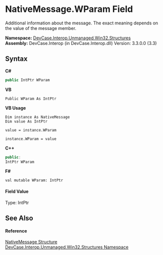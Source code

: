 # NativeMessage.WParam Field
 

Additional information about the message. The exact meaning depends on the value of the message member.

**Namespace:**&nbsp;<a href="N_DevCase_Interop_Unmanaged_Win32_Structures">DevCase.Interop.Unmanaged.Win32.Structures</a><br />**Assembly:**&nbsp;DevCase.Interop (in DevCase.Interop.dll) Version: 3.3.0.0 (3.3)

## Syntax

**C#**<br />
``` C#
public IntPtr WParam
```

**VB**<br />
``` VB
Public WParam As IntPtr
```

**VB Usage**<br />
``` VB Usage
Dim instance As NativeMessage
Dim value As IntPtr

value = instance.WParam

instance.WParam = value
```

**C++**<br />
``` C++
public:
IntPtr WParam
```

**F#**<br />
``` F#
val mutable WParam: IntPtr
```


#### Field Value
Type: IntPtr

## See Also


#### Reference
<a href="T_DevCase_Interop_Unmanaged_Win32_Structures_NativeMessage">NativeMessage Structure</a><br /><a href="N_DevCase_Interop_Unmanaged_Win32_Structures">DevCase.Interop.Unmanaged.Win32.Structures Namespace</a><br />